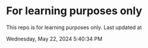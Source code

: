 # For learning purposes only
This repo is for learning purposes only.
Last updated at

Wednesday, May 22, 2024 5:40:34 PM

